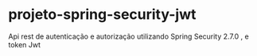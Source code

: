 # projeto-spring-security-jwt
Api rest de autenticação e autorização utilizando Spring Security 2.7.0 , e token Jwt
